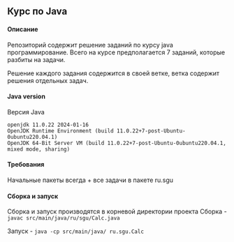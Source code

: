 ## Курс по Java
#### Описание
Репозиторий содержит решение заданий по курсу java программирование. 
Всего на курсе предполагается 7 заданий, которые разбиты на задачи.

Решение каждого задания содержится в своей ветке, ветка содержит решения отдельных задач.

#### Java version 
Версия Java 

```
openjdk 11.0.22 2024-01-16
OpenJDK Runtime Environment (build 11.0.22+7-post-Ubuntu-0ubuntu220.04.1)
OpenJDK 64-Bit Server VM (build 11.0.22+7-post-Ubuntu-0ubuntu220.04.1, mixed mode, sharing)
```

#### Требования 
Начальные пакеты всегда + все задачи в пакете ru.sgu

#### Сборка и запуск 
Сборка и запуск производятся в корневой директории проекта
Сборка - `javac src/main/java/ru/sgu/Calc.java`

Запуск - `java -cp src/main/java/ ru.sgu.Calc`
